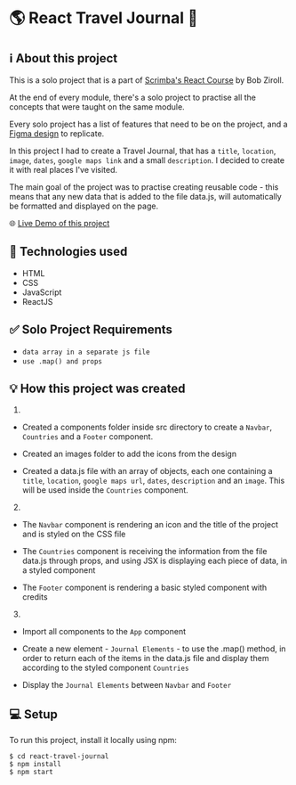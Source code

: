 # 🌎 React Travel Journal 📖

## ℹ️ About this project

This is a solo project that is a part of [Scrimba's React Course](https://scrimba.com/learn/learnreact) by Bob Ziroll.

At the end of every module, there's a solo project to practise all the concepts that were taught on the same module.

Every solo project has a list of features that need to be on the project, and a [Figma design](https://www.figma.com/file/QG4cOExkdbIbhSfWJhs2gs/Travel-Journal?node-id=0%3A1) to replicate.

In this project I had to create a Travel Journal, that has a `title`, `location`, `image`, `dates`, `google maps link` and a small `description`. I decided to create it with real places I've visited. 

The main goal of the project was to practise creating reusable code - this means that any new data that is added to the file data.js, will automatically be formatted and displayed on the page.

🌐 [Live Demo of this project](r-travel-journal.netlify.app)

## 🧰 Technologies used

- HTML
- CSS
- JavaScript
- ReactJS

## ✅ Solo Project Requirements

- `data array in a separate js file`
- `use .map() and props`

## 💡 How this project was created

1.
- Created a components folder inside src directory to create a `Navbar`, `Countries` and a `Footer` component. 

- Created an images folder to add the icons from the design

- Created a data.js file with an array of objects, each one containing a `title`, `location`, `google maps url`, `dates`, `description` and an `image`. This will be used inside the `Countries` component.

2. 
- The `Navbar` component is rendering an icon and the title of the project and is styled on the CSS file 

- The `Countries` component is receiving the information from the file data.js through props, and using JSX is displaying each piece of data, in a styled component

- The `Footer` component is rendering a basic styled component with credits

3. 

- Import all components to the `App` component 

- Create a new element - `Journal Elements` - to use the .map() method, in order to return each of the items in the data.js file and display them according to the styled component `Countries` 

- Display the `Journal Elements` between `Navbar` and `Footer`

## 💻 Setup
To run this project, install it locally using npm:

```
$ cd react-travel-journal
$ npm install
$ npm start
```
